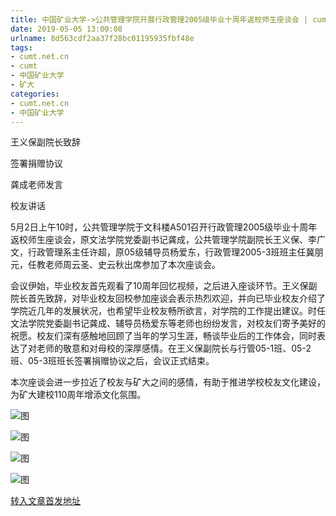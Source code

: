 ```yaml
---
title: 中国矿业大学->公共管理学院开展行政管理2005级毕业十周年返校师生座谈会 | cumt.net.cn
date: 2019-05-05 13:00:08
urlname: 8d563cdf2aa37f28bc01195935fbf48e
tags: 
- cumt.net.cn
- cumt
- 中国矿业大学
- 矿大
categories:
- cumt.net.cn
- 中国矿业大学
---
```


王义保副院长致辞

签署捐赠协议

龚成老师发言

校友讲话

5月2日上午10时，公共管理学院于文科楼A501召开行政管理2005级毕业十周年返校师生座谈会，原文法学院党委副书记龚成，公共管理学院副院长王义保、李广文，行政管理系主任许超，原05级辅导员杨爱东，行政管理2005-3班班主任冀朋元，任教老师周云圣、史云秋出席参加了本次座谈会。

会议伊始，毕业校友首先观看了10周年回忆视频，之后进入座谈环节。王义保副院长首先致辞，对毕业校友回校参加座谈会表示热烈欢迎，并向已毕业校友介绍了学院近几年的发展状况，也希望毕业校友畅所欲言，对学院的工作提出建议。时任文法学院党委副书记龚成、辅导员杨爱东等老师也纷纷发言，对校友们寄予美好的祝愿。校友们深有感触地回顾了当年的学习生涯，畅谈毕业后的工作体会，同时表达了对老师的敬意和对母校的深厚感情。在王义保副院长与行管05-1班、05-2班、05-3班班长签署捐赠协议之后，会议正式结束。

本次座谈会进一步拉近了校友与矿大之间的感情，有助于推进学校校友文化建设，为矿大建校110周年增添文化氛围。

![图](http://xwzx.cumt.edu.cn/_upload/article/images/a0/d9/a1bdede74cd1ad0a0da8eed029da/7697a695-09ff-43c1-bf02-6a6c1e48045d.jpg)

![图](http://xwzx.cumt.edu.cn/_upload/article/images/a0/d9/a1bdede74cd1ad0a0da8eed029da/6b6e5c3b-ba33-498e-9cfa-596c85420fe4.jpg)

![图](http://xwzx.cumt.edu.cn/_upload/article/images/a0/d9/a1bdede74cd1ad0a0da8eed029da/291abaf5-c19e-4ad6-bb7e-4501d458ee70.jpg)

![图](http://xwzx.cumt.edu.cn/_upload/article/images/a0/d9/a1bdede74cd1ad0a0da8eed029da/1ed11b93-bb44-44a8-b088-19ea3875abe2.jpg)

[转入文章首发地址](http://xwzx.cumt.edu.cn/fb/f5/c523a523253/page.htm)